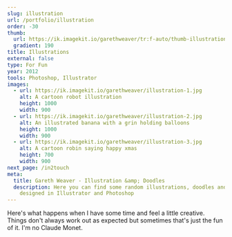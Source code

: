 ```yaml
---
slug: illustration
url: /portfolio/illustration
order: -30
thumb:
  url: https://ik.imagekit.io/garethweaver/tr:f-auto/thumb-illustration.png
  gradient: 190
title: Illustrations
external: false
type: For Fun
year: 2012
tools: Photoshop, Illustrator
images:
  - url: https://ik.imagekit.io/garethweaver/illustration-1.jpg
    alt: A cartoon robot illustration
    height: 1000
    width: 900
  - url: https://ik.imagekit.io/garethweaver/illustration-2.jpg
    alt: An illustrated banana with a grin holding balloons
    height: 1000
    width: 900
  - url: https://ik.imagekit.io/garethweaver/illustration-3.jpg
    alt: A cartoon robin saying happy xmas
    height: 700
    width: 900
next_page: /in2touch
meta:
  title: Gareth Weaver - Illustration &amp; Doodles
  description: Here you can find some random illustrations, doodles and art
    designed in Illustrator and Photoshop
---
```

Here's what happens when I have some time and feel a little creative.
Things don't always work out as expected but sometimes that's just the fun of
it. I'm no Claude Monet.
